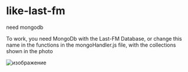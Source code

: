 # like-last-fm
need mongodb

To work, you need MongoDb with the Last-FM Database, or change this name in the functions in the mongoHandler.js file, with the collections shown in the photo


![изображение](https://user-images.githubusercontent.com/47490401/204860914-1a78381c-fa7f-4046-96d1-2e3f8bc6c950.png)
